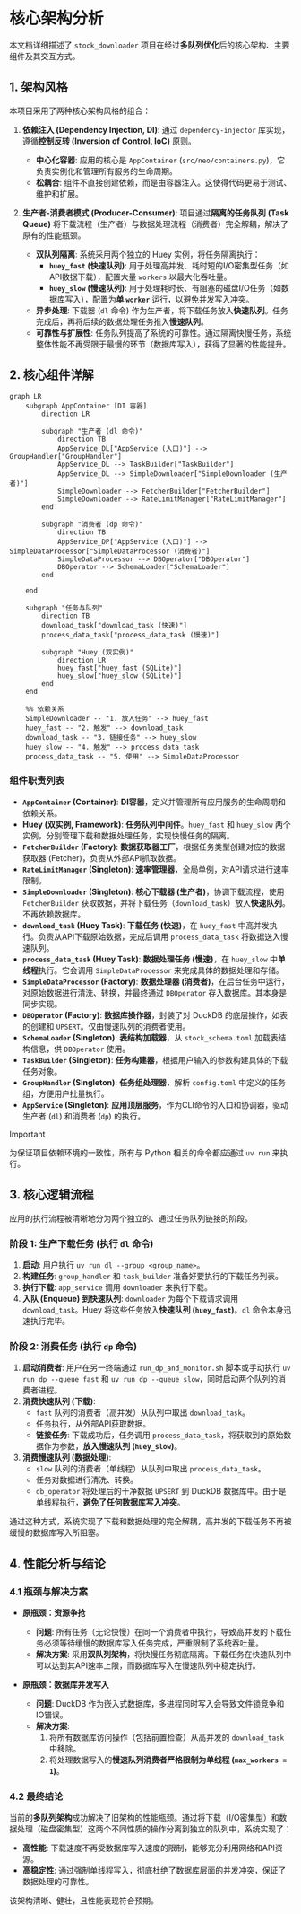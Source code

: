 # 核心架构分析

本文档详细描述了 `stock_downloader` 项目在经过**多队列优化**后的核心架构、主要组件及其交互方式。

## 1. 架构风格

本项目采用了两种核心架构风格的组合：

1.  **依赖注入 (Dependency Injection, DI)**: 通过 `dependency-injector` 库实现，遵循**控制反转 (Inversion of Control, IoC)** 原则。
    - **中心化容器**: 应用的核心是 `AppContainer` (`src/neo/containers.py`)，它负责实例化和管理所有服务的生命周期。
    - **松耦合**: 组件不直接创建依赖，而是由容器注入。这使得代码更易于测试、维护和扩展。

2.  **生产者-消费者模式 (Producer-Consumer)**: 项目通过**隔离的任务队列 (Task Queue)** 将下载流程（生产者）与数据处理流程（消费者）完全解耦，解决了原有的性能瓶颈。
    - **双队列隔离**: 系统采用两个独立的 Huey 实例，将任务隔离执行：
        - **`huey_fast` (快速队列)**: 用于处理高并发、耗时短的I/O密集型任务（如API数据下载），配置大量 `workers` 以最大化吞吐量。
        - **`huey_slow` (慢速队列)**: 用于处理耗时长、有阻塞的磁盘I/O任务（如数据库写入），配置为**单 `worker`** 运行，以避免并发写入冲突。
    - **异步处理**: 下载器 (`dl` 命令) 作为生产者，将下载任务放入**快速队列**。任务完成后，再将后续的数据处理任务推入**慢速队列**。
    - **可靠性与扩展性**: 任务队列提高了系统的可靠性。通过隔离快慢任务，系统整体性能不再受限于最慢的环节（数据库写入），获得了显著的性能提升。

## 2. 核心组件详解

```mermaid
graph LR
    subgraph AppContainer [DI 容器]
        direction LR
        
        subgraph "生产者 (dl 命令)"
            direction TB
            AppService_DL["AppService (入口)"] --> GroupHandler["GroupHandler"]
            AppService_DL --> TaskBuilder["TaskBuilder"]
            AppService_DL --> SimpleDownloader["SimpleDownloader (生产者)"]
            SimpleDownloader --> FetcherBuilder["FetcherBuilder"]
            SimpleDownloader --> RateLimitManager["RateLimitManager"]
        end

        subgraph "消费者 (dp 命令)"
            direction TB
            AppService_DP["AppService (入口)"] --> SimpleDataProcessor["SimpleDataProcessor (消费者)"]
            SimpleDataProcessor --> DBOperator["DBOperator"]
            DBOperator --> SchemaLoader["SchemaLoader"]
        end
        
    end

    subgraph "任务与队列"
        direction TB
        download_task["download_task (快速)"]
        process_data_task["process_data_task (慢速)"]
        
        subgraph "Huey (双实例)"
            direction LR
            huey_fast["huey_fast (SQLite)"]
            huey_slow["huey_slow (SQLite)"]
        end
    end

    %% 依赖关系
    SimpleDownloader -- "1. 放入任务" --> huey_fast
    huey_fast -- "2. 触发" --> download_task
    download_task -- "3. 链接任务" --> huey_slow
    huey_slow -- "4. 触发" --> process_data_task
    process_data_task -- "5. 使用" --> SimpleDataProcessor

```

### 组件职责列表

-   **`AppContainer` (Container)**: **DI容器**，定义并管理所有应用服务的生命周期和依赖关系。
-   **Huey (双实例, Framework)**: **任务队列中间件**。`huey_fast` 和 `huey_slow` 两个实例，分别管理下载和数据处理任务，实现快慢任务的隔离。
-   **`FetcherBuilder` (Factory)**: **数据获取器工厂**，根据任务类型创建对应的数据获取器 (Fetcher)，负责从外部API抓取数据。
-   **`RateLimitManager` (Singleton)**: **速率管理器**，全局单例，对API请求进行速率限制。
-   **`SimpleDownloader` (Singleton)**: **核心下载器 (生产者)**，协调下载流程，使用 `FetcherBuilder` 获取数据，并将下载任务（`download_task`）放入**快速队列**。不再依赖数据库。
-   **`download_task` (Huey Task)**: **下载任务 (快速)**，在 `huey_fast` 中高并发执行。负责从API下载原始数据，完成后调用 `process_data_task` 将数据送入慢速队列。
-   **`process_data_task` (Huey Task)**: **数据处理任务 (慢速)**，在 `huey_slow` 中**单线程**执行。它会调用 `SimpleDataProcessor` 来完成具体的数据处理和存储。
-   **`SimpleDataProcessor` (Factory)**: **数据处理器 (消费者)**，在后台任务中运行，对原始数据进行清洗、转换，并最终通过 `DBOperator` 存入数据库。其本身是同步实现。
-   **`DBOperator` (Factory)**: **数据库操作器**，封装了对 DuckDB 的底层操作，如表的创建和 `UPSERT`。仅由慢速队列的消费者使用。
-   **`SchemaLoader` (Singleton)**: **表结构加载器**，从 `stock_schema.toml` 加载表结构信息，供 `DBOperator` 使用。
-   **`TaskBuilder` (Singleton)**: **任务构建器**，根据用户输入的参数构建具体的下载任务对象。
-   **`GroupHandler` (Singleton)**: **任务组处理器**，解析 `config.toml` 中定义的任务组，方便用户批量执行。
-   **`AppService` (Singleton)**: **应用顶层服务**，作为CLI命令的入口和协调器，驱动生产者 (`dl`) 和消费者 (`dp`) 的执行。

> [!IMPORTANT]
> 为保证项目依赖环境的一致性，所有与 Python 相关的命令都应通过 `uv run` 来执行。

## 3. 核心逻辑流程

应用的执行流程被清晰地分为两个独立的、通过任务队列链接的阶段。

### 阶段 1: 生产下载任务 (执行 `dl` 命令)

1.  **启动**: 用户执行 `uv run dl --group <group_name>`。
2.  **构建任务**: `group_handler` 和 `task_builder` 准备好要执行的下载任务列表。
3.  **执行下载**: `app_service` 调用 `downloader` 来执行下载。
4.  **入队 (Enqueue) 到快速队列**: `downloader` 为每个下载请求调用 `download_task`。Huey 将这些任务放入**快速队列 (`huey_fast`)**。`dl` 命令本身迅速执行完毕。

### 阶段 2: 消费任务 (执行 `dp` 命令)

1.  **启动消费者**: 用户在另一终端通过 `run_dp_and_monitor.sh` 脚本或手动执行 `uv run dp --queue fast` 和 `uv run dp --queue slow`，同时启动两个队列的消费者进程。
2.  **消费快速队列 (下载)**:
    - `fast` 队列的消费者（高并发）从队列中取出 `download_task`。
    - 任务执行，从外部API获取数据。
    - **链接任务**: 下载成功后，任务调用 `process_data_task`，将获取到的原始数据作为参数，**放入慢速队列 (`huey_slow`)**。
3.  **消费慢速队列 (数据处理)**:
    - `slow` 队列的消费者（单线程）从队列中取出 `process_data_task`。
    - 任务对数据进行清洗、转换。
    - `db_operator` 将处理后的干净数据 `UPSERT` 到 DuckDB 数据库中。由于是单线程执行，**避免了任何数据库写入冲突**。

通过这种方式，系统实现了下载和数据处理的完全解耦，高并发的下载任务不再被缓慢的数据库写入所阻塞。

## 4. 性能分析与结论

### 4.1 瓶颈与解决方案

- **原瓶颈：资源争抢**
  - **问题**: 所有任务（无论快慢）在同一个消费者中执行，导致高并发的下载任务必须等待缓慢的数据库写入任务完成，严重限制了系统吞吐量。
  - **解决方案**: 采用**双队列架构**，将快慢任务彻底隔离。下载任务在快速队列中可以达到其API速率上限，而数据库写入在慢速队列中稳定执行。

- **原瓶颈：数据库并发写入**
  - **问题**: DuckDB 作为嵌入式数据库，多进程同时写入会导致文件锁竞争和IO错误。
  - **解决方案**:
    1.  将所有数据库访问操作（包括前置检查）从高并发的 `download_task` 中移除。
    2.  将处理数据写入的**慢速队列消费者严格限制为单线程 (`max_workers = 1`)**。

### 4.2 最终结论

当前的**多队列架构**成功解决了旧架构的性能瓶颈。通过将下载（I/O密集型）和数据处理（磁盘密集型）这两个不同性质的操作分离到独立的队列中，系统实现了：

- **高性能**: 下载速度不再受数据库写入速度的限制，能够充分利用网络和API资源。
- **高稳定性**: 通过强制单线程写入，彻底杜绝了数据库层面的并发冲突，保证了数据处理的可靠性。

该架构清晰、健壮，且性能表现符合预期。
